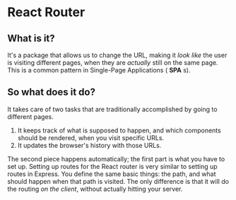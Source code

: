 # React Router

## What is it?

It's a package that allows us to change the URL, making it _look like_ the user is visiting different pages, when they are _actually_ still on the same page. This is a common pattern in Single-Page Applications ( **SPA** s).

## So what does it do?

It takes care of two tasks that are traditionally accomplished by going to different pages.

1. It keeps track of what is supposed to happen, and which components should be rendered, when you visit specific URLs.
2. It updates the browser's history with those URLs.

The second piece happens automatically; the first part is what you have to set up. Setting up routes for the React router is very similar to setting up routes in Express. You define the same basic things: the path, and what should happen when that path is visited. The only difference is that it will do the routing _on the client_, without actually hitting your server.
